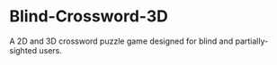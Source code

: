 Blind-Crossword-3D
==================

A 2D and 3D crossword puzzle game designed for blind and partially-sighted users.
